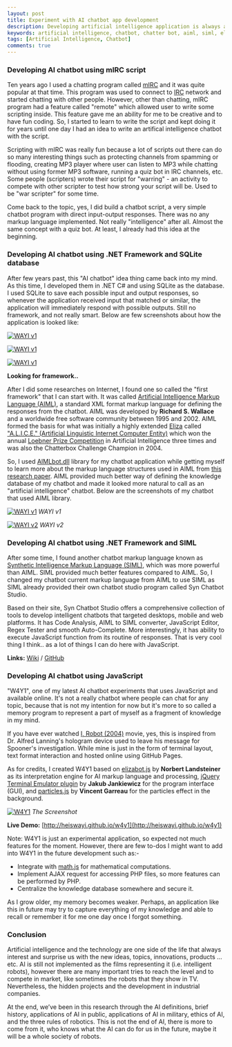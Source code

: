 ```yaml
---
layout: post
title: Experiment with AI chatbot app development
description: Developing artificial intelligence application is always an interesting project to do and AI chatbot is one of fun AI projects to get started.
keywords: artificial intelligence, chatbot, chatter bot, aiml, siml, elizabot.js
tags: [Artificial Intelligence, Chatbot]
comments: true
---
```


### Developing AI chatbot using mIRC script

Ten years ago I used a chatting program called [mIRC](http://www.mirc.com/) and it was quite popular at that time. This program was used to connect to [IRC](https://en.wikipedia.org/wiki/Internet_Relay_Chat) network and started chatting with other people. However, other than chatting, mIRC program had a feature called "remote" which allowed user to write some scripting inside. This feature gave me an ability for me to be creative and to have fun coding. So, I started to learn to write the script and kept doing it for years until one day I had an idea to write an artifical intelligence chatbot with the script.

Scripting with mIRC was really fun because a lot of scripts out there can do so many interesting things such as protecting channels from spamming or flooding, creating MP3 player where user can listen to MP3 while chatting without using former MP3 software, running a quiz bot in IRC channels, etc. Some people (scripters) wrote their script for "warring" - an activity to compete with other scripter to test how strong your script will be. Used to be "war scripter" for some time.

Come back to the topic, yes, I did build a chatbot script, a very simple chatbot program with direct input-output responses. There was no any markup language implemented. Not really "intelligence" after all. Almost the same concept with a quiz bot. At least, I already had this idea at the beginning.

### Developing AI chatbot using .NET Framework and SQLite database

After few years past, this "AI chatbot" idea thing came back into my mind. As this time, I developed them in .NET C# and using SQLite as the database. I used SQLite to save each possible input and output responses, so whenever the application received input that matched or similar, the application will immediately respond with possible outputs. Still no framework, and not really smart. Below are few screenshots about how the application is looked like:

[![WAYI v1](http://i.imgur.com/F1n1W0N.png)](http://i.imgur.com/F1n1W0N.png)

[![WAYI v1](http://i.imgur.com/IkAKC9p.png)](http://i.imgur.com/IkAKC9p.png)

[![WAYI v1](http://i.imgur.com/kMdAEpk.png)](http://i.imgur.com/kMdAEpk.png)

**Looking for framework..**

After I did some researches on Internet, I found one so called the "first framework" that I can start with. It was called [Artificial Intelligence Markup Language (AIML)](http://www.alicebot.org/aiml.html), a standard XML format markup language for defining the responses from the chatbot. AIML was developed by **Richard S. Wallace** and a worldwide free software community between 1995 and 2002. AIML formed the basis for what was initially a highly extended [Eliza](https://en.wikipedia.org/wiki/ELIZA) called ["A.L.I.C.E." (Artificial Linguistic Internet Computer Entity)](https://en.wikipedia.org/wiki/Artificial_Linguistic_Internet_Computer_Entity) which won the annual [Loebner Prize Competition](https://en.wikipedia.org/wiki/Loebner_Prize) in Artificial Intelligence three times and was also the Chatterbox Challenge Champion in 2004.

So, I used [AIMLbot.dll](http://aimlbot.sourceforge.net/) library for my chatbot application while getting myself to learn more about the markup language structures used in AIML from [this research paper](http://arxiv.org/ftp/arxiv/papers/1307/1307.3091.pdf). AIML provided much better way of defining the knowledge database of my chatbot and made it looked more natural to call as an "artificial intelligence" chatbot. Below are the screenshots of my chatbot that used AIML library.

[![WAYI v1](http://i.imgur.com/UJjTodD.png)](http://i.imgur.com/UJjTodD.png)
_WAYI v1_

[![WAYI v2](http://i.imgur.com/3mkEzII.png)](http://i.imgur.com/3mkEzII.png)
_WAYI v2_

### Developing AI chatbot using .NET Framework and SIML

After some time, I found another chatbot markup language known as [Synthetic Intelligence Markup Language (SIML)](http://simlbot.com/), which was more powerful than AIML. SIML provided much better features compared to AIML. So, I changed my chatbot current markup language from AIML to use SIML as SIML already provided their own chatbot studio program called Syn Chatbot Studio.

Based on their site, Syn Chatbot Studio offers a comprehensive collection of tools to develop intelligent chatbots that targeted desktops, mobile and web platforms. It has Code Analysis, AIML to SIML converter, JavaScript Editor, Regex Tester and smooth Auto-Complete. More interestingly, it has ability to execute JavaScript function from its routine of responses. That is very cool thing I think.. as a lot of things I can do here with JavaScript.

**Links:** [Wiki](http://wiki.syn.co.in/) / [GitHub](https://github.com/SynHub)

### Developing AI chatbot using JavaScript

"W4Y1", one of my latest AI chatbot experiments that uses JavaScript and available online. It's not a really chatbot where people can chat for any topic, because that is not my intention for now but it's more to so called a memory program to represent a part of myself as a fragment of knowledge in my mind.

If you have ever watched [I, Robot (2004)](http://www.imdb.com/title/tt0343818/) movie, yes, this is inspired from Dr. Alfred Lanning's hologram device used to leave his message for Spooner's investigation. While mine is just in the form of terminal layout, text format interaction and hosted online using GitHub Pages.

As for credits, I created W4Y1 based on [elizabot.js](http://www.masswerk.at/elizabot/) by **Norbert Landsteiner** as its interpretation engine for AI markup language and processing, [jQuery Terminal Emulator plugin](http://terminal.jcubic.pl/) by **Jakub Jankiewicz** for the program interface (GUI), and [particles.js](http://vincentgarreau.com/particles.js/) by **Vincent Garreau** for the particles effect in the background.

[![W4Y1](http://i.imgur.com/7emX4MU.png)](http://i.imgur.com/7emX4MU.png)
_The Screenshot_

**Live Demo:** [http://heiswayi.github.io/w4y1](http://heiswayi.github.io/w4y1)

Note: W4Y1 is just an experimental application, so expected not much features for the moment. However, there are few to-dos I might want to add into W4Y1 in the future development such as:-

* Integrate with [math.js](http://mathjs.org/) for mathematical computations.
* Implement AJAX request for accessing PHP files, so more features can be performed by PHP.
* Centralize the knowledge database somewhere and secure it.

As I grow older, my memory becomes weaker. Perhaps, an application like this in future may try to capture everything of my knowledge and able to recall or remember it for me one day once I forgot something.

### Conclusion

Artificial intelligence and the technology are one side of the life that always interest and surprise us with the new ideas, topics, innovations, products …etc. AI is still not implemented as the films representing it (i.e. intelligent robots), however there are many important tries to reach the level and to compete in market, like sometimes the robots that they show in TV. Nevertheless, the hidden projects and the development in industrial companies.

At the end, we’ve been in this research through the AI definitions, brief history, applications of AI in public, applications of AI in military, ethics of AI, and the three rules of robotics. This is not the end of AI, there is more to come from it, who knows what the AI can do for us in the future, maybe it will be a whole society of robots.
